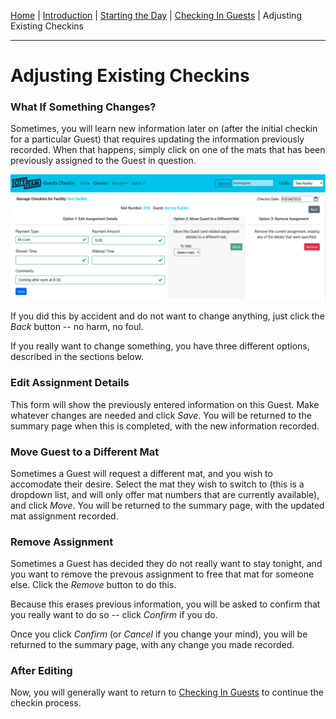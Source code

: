 [Home](./index.md) | [Introduction](./USER-introduction.md) | [Starting the Day](./USER-starting.md) | [Checking In Guests](./USER-checkin.md) | Adjusting Existing Checkins
<hr/>

# Adjusting Existing Checkins

### What If Something Changes?

Sometimes, you will learn new information later on (after the initial checkin
for a particular Guest) that requires updating the information previously
recorded.  When that happens, simply click on one of the mats that has been
previously assigned to the Guest in question.

![Adjusting Existing Checkins](./adjust-first.png)

If you did this by accident and do not want to change anything, just click
the *Back* button -- no harm, no foul.

If you really want to change something, you have three different options,
described in the sections below.

### Edit Assignment Details

This form will show the previously entered information on this Guest.
Make whatever changes are needed and click *Save*.  You will be returned
to the summary page when this is completed, with the new information
recorded.

### Move Guest to a Different Mat

Sometimes a Guest will request a different mat, and you wish to accomodate
their desire.  Select the mat they wish to switch to (this is a dropdown
list, and will only offer mat numbers that are currently available), and
click *Move*.  You will be returned to the summary page, with the updated
mat assignment recorded.

### Remove Assignment

Sometimes a Guest has decided they do not really want to stay tonight, and
you want to remove the prevous assignment to free that mat for someone else.
Click the *Remove* button to do this.

Because this erases previous information, you will be asked to confirm that
you really want to do so -- click *Confirm* if you do.

Once you click *Confirm* (or *Cancel* if you change your mind), you will be
returned to the summary page, with any change you made recorded.

### After Editing

Now, you will generally want to return to
[Checking In Guests](./USER-checkin.md)
to continue the checkin process.

